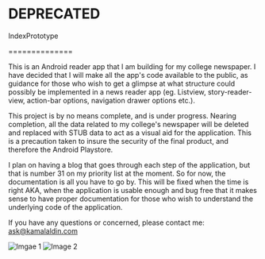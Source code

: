 # DEPRECATED


IndexPrototype

==============

This is an Android reader app that I am building for my college newspaper. I have decided that I will
make all the app's code available to the public, as guidance for those who wish to get a glimpse at what 
structure could possibly be implemented in a news reader app (eg. Listview, story-reader-view, action-bar options, navigation 
drawer options etc.).

This project is by no means complete, and is under progress. Nearing completion, all the data related to my college's
newspaper will be deleted and replaced with STUB data to act as a visual aid for the application. This is a precaution
taken to insure the security of the final product, and therefore the Android Playstore.

I plan on having a blog that goes through each step of the application, but that is number 31 on my priority list
at the moment. So for now, the documentation is all you have to go by. This will be fixed when the time is right AKA,
when the application is usable enough and bug free that it makes sense to have proper documentation for those who
wish to understand the underlying code of the application.

If you have any questions or concerned, please contact me: ask@kamalaldin.com

![Imgae 1](https://lh4.ggpht.com/M1JrSVqXDnCEaRzDRh2F-pFUDNykBRUHSWwOUoTi9ShydidEcCsg170RefF9h5BjB5o=h900-rw) ![Image 2](https://lh3.ggpht.com/VG_ppQczpVsLnsqaAjwZYGLGirflP63zPm81Kba6_gE72cHbN3ddomXebD_jdVm0IkQ=h900-rw)
